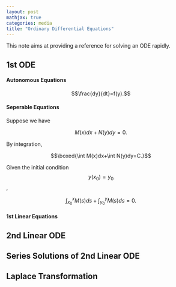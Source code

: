 ```yaml
---
layout: post
mathjax: true
categories: media
title: "Ordinary Differential Equations"
---
```

This note aims at providing a reference for solving an ODE rapidly.

## 1st ODE
#### Autonomous Equations

$$\frac{dy}{dt}=f(y).$$

#### Seperable Equations
Suppose we have

$$M(x)dx+N(y)dy=0.$$

By integration, 

$$\boxed{\int M(x)dx+\int N(y)dy=C.}$$

Given the initial condition $$y(x_0)=y_0$$,

$$\int_{x_0}^{x}M(s)ds+\int_{y_0}^{y}M(s)ds=0.$$



#### 1st Linear Equations



## 2nd Linear ODE

## Series Solutions of 2nd Linear ODE

## Laplace Transformation
